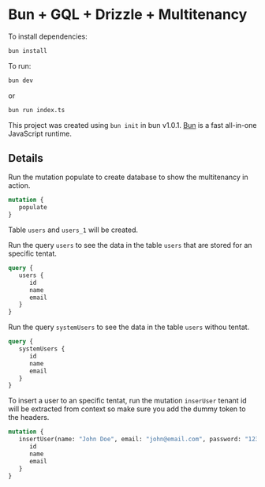 # Bun + GQL + Drizzle + Multitenancy

To install dependencies:

```bash
bun install
```

To run:

```bash
bun dev
```

or

```bash
bun run index.ts
```

This project was created using `bun init` in bun v1.0.1. [Bun](https://bun.sh) is a fast all-in-one JavaScript runtime.

## Details

Run the mutation populate to create database to show the multitenancy in action.

```graphql
mutation {
   populate
}
```

Table `users` and `users_1` will be created.

Run the query `users` to see the data in the table `users` that are stored for an specific tentat.

```graphql
query {
   users {
      id
      name
      email
   }
}
```

Run the query `systemUsers` to see the data in the table `users` withou tentat.

```graphql
query {
   systemUsers {
      id
      name
      email
   }
}
```

To insert a user to an specific tentat, run the mutation `inserUser` tenant id will be extracted from context so make sure you add the dummy token to the headers.

```graphql
mutation {
   insertUser(name: "John Doe", email: "john@email.com", password: "123") {
      id
      name
      email
   }
}
```

